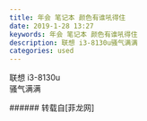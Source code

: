 ```yaml
---
title: 年会 笔记本 颜色有谁吼得住
date: 2019-1-28 13:27
keywords: 年会 笔记本 颜色有谁吼得住
description: 联想 i3-8130u骚气满满
categories: used
---
```

<td class="t_f" id="postmessage_2828968">

联想 i3-8130u<br/>
骚气满满<br/>
<img alt="" border="0" class="zoom" data-cf-modified-75574bc12875cee5216ad310-="" file="http://www.flw.ph/data/appbyme/upload/image/201901/28/RPZyN4XZQvAK.jpg" id="aimg_Tdhw3" lazyloadthumb="1" onclick="" onmouseover="" src="http://www.flw.ph/data/appbyme/upload/image/201901/28/RPZyN4XZQvAK.jpg"/><br/>
<img alt="" border="0" class="zoom" data-cf-modified-75574bc12875cee5216ad310-="" file="http://www.flw.ph/data/appbyme/upload/image/201901/28/QRd3RR44w9T0.jpg" id="aimg_w7N2K" lazyloadthumb="1" onclick="" onmouseover="" src="http://www.flw.ph/data/appbyme/upload/image/201901/28/QRd3RR44w9T0.jpg"/><br/>
<img alt="" border="0" class="zoom" data-cf-modified-75574bc12875cee5216ad310-="" file="http://www.flw.ph/data/appbyme/upload/image/201901/28/LvPpe3vRNUZx.jpg" id="aimg_nyWUu" lazyloadthumb="1" onclick="" onmouseover="" src="http://www.flw.ph/data/appbyme/upload/image/201901/28/LvPpe3vRNUZx.jpg"/><br/>
<img alt="" border="0" class="zoom" data-cf-modified-75574bc12875cee5216ad310-="" file="http://www.flw.ph/data/appbyme/upload/image/201901/28/UNMU9JCzVuso.jpg" id="aimg_oCAua" lazyloadthumb="1" onclick="" onmouseover="" src="http://www.flw.ph/data/appbyme/upload/image/201901/28/UNMU9JCzVuso.jpg"/><br/>
<img alt="" border="0" class="zoom" data-cf-modified-75574bc12875cee5216ad310-="" file="http://www.flw.ph/data/appbyme/upload/image/201901/28/OxZ94LWNsDeB.jpg" id="aimg_Kj681" lazyloadthumb="1" onclick="" onmouseover="" src="http://www.flw.ph/data/appbyme/upload/image/201901/28/OxZ94LWNsDeB.jpg"/><br/>
<img alt="" border="0" class="zoom" data-cf-modified-75574bc12875cee5216ad310-="" file="http://www.flw.ph/data/appbyme/upload/image/201901/28/t75l2633AYIu.jpg" id="aimg_Jo86Z" lazyloadthumb="1" onclick="" onmouseover="" src="http://www.flw.ph/data/appbyme/upload/image/201901/28/t75l2633AYIu.jpg"/><br/>
</td>
###### 转载自[菲龙网]